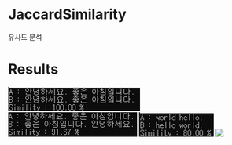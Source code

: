 # JaccardSimilarity
유사도 분석

# Results
![](./images/simility_kor_b.jpg)  
![](./images/simility_kor.jpg)
![](./images/simility_eng.jpg)
![](./images/simility_eng_g.jpg)

